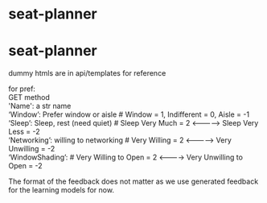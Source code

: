 # seat-planner
# seat-planner
dummy htmls are in api/templates for reference

for pref:     
  GET method     
    'Name': a str name     
    ‘Window’: Prefer window or aisle         # Window = 1, Indifferent = 0, Aisle = -1     
    ‘Sleep’: Sleep, rest (need quiet)        # Sleep Very Much = 2 <-----> Sleep Very Less = -2     
    ‘Networking’: willing to networking       # Very Willing = 2 <-----> Very Unwilling = -2     
    ‘WindowShading’:           # Very Willing to Open = 2 <----> Very Unwilling to Open = -2     
       
        
The format of the feedback does not matter as we use generated feedback for the learning models for now.
